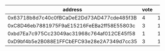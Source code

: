 address|vote|timestamp|signature
---|---|---|---
0x63718b8d7c40c0fBCaDeE2Dd73AD477cde485f3B|4|1607434645|0xeb02557ceaaa00d0d1da6abf41edd7061f8bd9d0d1a32656b3991929ebbabbcf2b7bed60b7baefda350d16241db2d9b4baefdc3dccc77daa67c1a66d87ff0e1c1c
0xC8D46eb7881975F9aE15216FeEBa2ff58E55803c|3|1607434657|0x530db499f2ff04db57bc78aabbe2624fe27d5af4fac37ab5899578da5e4ae51553f616fa5dc4cf4f001644d2d70ea23f1223713eadfc7e2e38602c22f9cf67ab1c
0xbd7Ea7c975Cc23049ac31968c764af012CE45f58|1|1607434667|0xfbacc78a6709ebc4b637de1f79f526126d219f4f277ff35ea6d2a2a75e2f7b2f039536a008589374b52a8a34a3866c9d50943d32903082db3cc669fbd1deb4741c
0xD9bf4b5e2B088E1FFCbEFC93e28e2A7349d7cc35|3|1607434706|0xfc35bdab6c13135d53e68c80c901d6131c1ea3d3914dd13f0cc1bd1eb47aa567182589e2abc4827a12e49b6f7027276bcf354a92865305c2dc8590a3d0cf4b6d1c